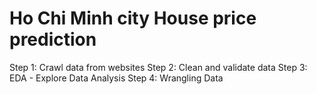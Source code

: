 # Ho Chi Minh city House price prediction
Step 1: Crawl data from websites
Step 2: Clean and validate data
Step 3: EDA - Explore Data Analysis 
Step 4: Wrangling Data

